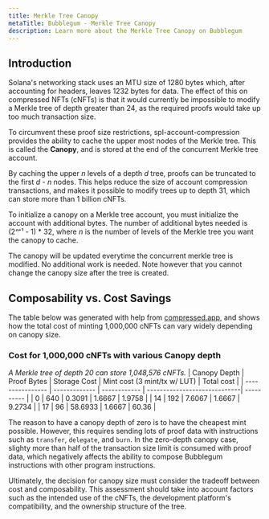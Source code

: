 ```yaml
---
title: Merkle Tree Canopy
metaTitle: Bubblegum - Merkle Tree Canopy
description: Learn more about the Merkle Tree Canopy on Bubblegum
---
```


## Introduction

Solana's networking stack uses an MTU size of 1280 bytes which, after accounting for headers, leaves 1232 bytes for data.  The effect of this on compressed NFTs (cNFTs) is that it would currently be impossible to modify a Merkle tree of depth greater than 24, as the required proofs would take up too much transaction size.

To circumvent these proof size restrictions, spl-account-compression provides the ability to cache the upper most nodes of the Merkle tree. This is called the **Canopy**, and is stored at the end of the concurrent Merkle tree account.

By caching the upper *n* levels of a depth *d* tree, proofs can be truncated to the first *d - n* nodes. This helps reduce the size of account compression transactions, and makes it possible to modify trees up to depth 31, which can store more than 1 billion cNFTs.

To initialize a canopy on a Merkle tree account, you must initialize the account with additional bytes. The number of additional bytes needed is (2*ⁿ*⁺¹ - 1) * 32, where *n* is the number of levels of the Merkle tree you want the canopy to cache.

The canopy will be updated everytime the concurrent merkle tree is modified.  No additional work is needed.  Note however that you cannot change the canopy size after the tree is created.

## Composability vs. Cost Savings

The table below was generated with help from [compressed.app](https://compressed.app/), and shows how the total cost of minting 1,000,000 cNFTs can vary widely depending on canopy size.

### Cost for 1,000,000 cNFTs with various Canopy depth
*A Merkle tree of depth 20 can store 1,048,576 cNFTs.*
| Canopy Depth     | Proof Bytes   | Storage Cost | Mint cost (3 mint/tx w/ LUT) | Total cost |
| ---------------- | ------------- | ------------ | -----------------------------| ---------- |
| 0                | 640           | 0.3091       | 1.6667                       | 1.9758     |
| 14               | 192           | 7.6067       | 1.6667                       | 9.2734     |
| 17               | 96            | 58.6933      | 1.6667                       | 60.36      |

The reason to have a canopy depth of zero is to have the cheapest mint possible.  However, this requires sending lots of proof data with instructions such as `transfer`, `delegate`, and `burn`.  In the zero-depth canopy case, slighty more than half of the transaction size limit is consumed with proof data, which negatively affects the ability to compose Bubblegum instructions with other program instructions.

Ultimately, the decision for canopy size must consider the tradeoff between cost and composability.  This assessment should take into account factors such as the intended use of the cNFTs, the development platform's compatibility, and the ownership structure of the tree.